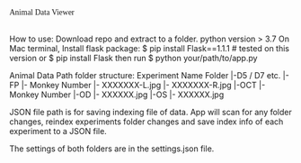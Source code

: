 <p style="white-space:pre-wrap;font-family:mono;"> 
Animal Data Viewer

How to use:
Download repo and extract to a folder. 
python version > 3.7
On Mac terminal,
Install flask package:
$ pip install Flask==1.1.1 # tested on this version 
or 
$ pip install Flask
then run 
$ python your/path/to/app.py 

Animal Data Path folder structure:
Experiment Name Folder
|-D5 / D7 etc.
  |-FP
    |- Monkey Number
       |- XXXXXXX-L.jpg
       |- XXXXXXX-R.jpg
  |-OCT
    |- Monkey Number
       |-OD 
         |- XXXXXX.jpg
       |-OS
         |- XXXXXX.jpg

JSON file path is for saving indexing file of data. 
App will scan for any folder changes, reindex experiments folder changes and save index info of each experiment to a JSON file.

The settings of both folders are in the settings.json file. 
</p>
